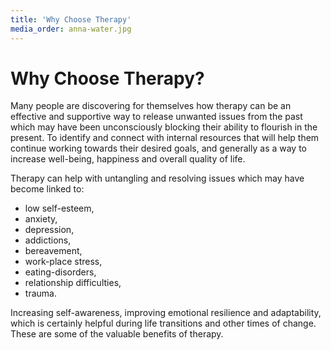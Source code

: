 ```yaml
---
title: 'Why Choose Therapy'
media_order: anna-water.jpg
---
```


# Why Choose Therapy?

Many people are discovering for themselves how therapy can be an effective and supportive way to release unwanted issues from the past which may have been unconsciously blocking their ability to flourish in the present.
To identify and connect with internal resources that will help them continue working towards their desired goals, and generally as a way to increase well-being, happiness and overall quality of life.

Therapy can help with untangling and resolving issues which may have become linked to:

* low self-esteem,
* anxiety,
* depression,
* addictions,
* bereavement,
* work-place stress,
* eating-disorders,
* relationship difficulties,
* trauma.

Increasing self-awareness, improving emotional resilience and adaptability, which is certainly helpful during life transitions and other times of change. These are some of the valuable benefits of therapy.